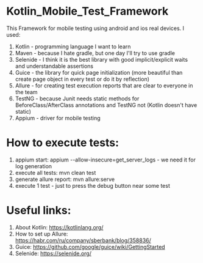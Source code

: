 # Kotlin_Mobile_Test_Framework
This Framework for mobile testing using android and ios real devices.
I used:
1. Kotlin - programming language I want to learn
2. Maven - because I hate gradle, but one day I'll try to use gradle
3. Selenide - I think it is the best library with good implicit/explicit waits and understandable assertions
4. Guice - the library for quick page initialization (more beautiful than create page object in every test or do it by reflection)
5. Allure - for creating test execution reports that are clear to everyone in the team
6. TestNG - because Junit needs static methods for BeforeClass/AfterClass annotations and TestNG not (Kotlin doesn't have static)
7. Appium - driver for mobile testing

# How to execute tests:
1. appium start: appium --allow-insecure=get_server_logs - we need it for log generation
2. execute all tests: mvn clean test  
3. generate allure report: mvn allure:serve
4. execute 1 test - just to press the debug button near some test 

# Useful links:
1. About Kotlin: https://kotlinlang.org/
2. How to set up Allure: https://habr.com/ru/company/sberbank/blog/358836/
3. Guice: https://github.com/google/guice/wiki/GettingStarted
4. Selenide: https://selenide.org/
